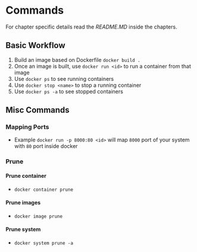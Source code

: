 # Commands

For chapter specific details read the *README.MD* inside the chapters.


## Basic Workflow
1. Build an image based on Dockerfile `docker build .`
2. Once an image is built, use `docker run <id>` to run a container from that image
3. Use `docker ps` to see running containers
4. Use `docker stop <name>` to stop a running container
5. Use `docker ps -a` to see stopped containers


## Misc Commands

### Mapping Ports
- Example `docker run -p 8000:80 <id>` will map `8000` port of your system with `80` port inside docker

### Prune
#### Prune container
- `docker container prune`
#### Prune images
- `docker image prune`
#### Prune system
- `docker system prune -a`
